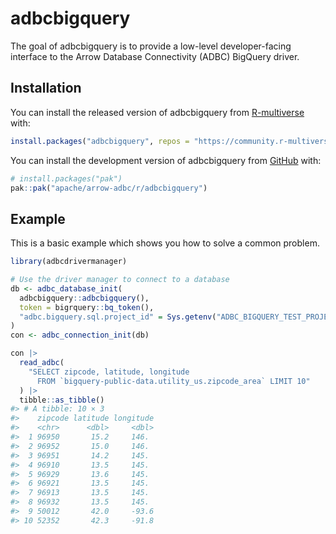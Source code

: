 
<!---
  Licensed to the Apache Software Foundation (ASF) under one
  or more contributor license agreements.  See the NOTICE file
  distributed with this work for additional information
  regarding copyright ownership.  The ASF licenses this file
  to you under the Apache License, Version 2.0 (the
  "License"); you may not use this file except in compliance
  with the License.  You may obtain a copy of the License at
    http://www.apache.org/licenses/LICENSE-2.0
  Unless required by applicable law or agreed to in writing,
  software distributed under the License is distributed on an
  "AS IS" BASIS, WITHOUT WARRANTIES OR CONDITIONS OF ANY
  KIND, either express or implied.  See the License for the
  specific language governing permissions and limitations
  under the License.
-->
<!-- README.md is generated from README.Rmd. Please edit that file -->

# adbcbigquery

<!-- badges: start -->
<!-- badges: end -->

The goal of adbcbigquery is to provide a low-level developer-facing
interface to the Arrow Database Connectivity (ADBC) BigQuery driver.

## Installation

You can install the released version of adbcbigquery from
[R-multiverse](https://community.r-multiverse.org/) with:

``` r
install.packages("adbcbigquery", repos = "https://community.r-multiverse.org")
```

You can install the development version of adbcbigquery from
[GitHub](https://github.com/) with:

``` r
# install.packages("pak")
pak::pak("apache/arrow-adbc/r/adbcbigquery")
```

## Example

This is a basic example which shows you how to solve a common problem.

``` r
library(adbcdrivermanager)

# Use the driver manager to connect to a database
db <- adbc_database_init(
  adbcbigquery::adbcbigquery(),
  token = bigrquery::bq_token(),
  "adbc.bigquery.sql.project_id" = Sys.getenv("ADBC_BIGQUERY_TEST_PROJECT_ID")
)
con <- adbc_connection_init(db)

con |>
  read_adbc(
    "SELECT zipcode, latitude, longitude
      FROM `bigquery-public-data.utility_us.zipcode_area` LIMIT 10"
  ) |>
  tibble::as_tibble()
#> # A tibble: 10 × 3
#>    zipcode latitude longitude
#>    <chr>      <dbl>     <dbl>
#>  1 96950       15.2     146.
#>  2 96952       15.0     146.
#>  3 96951       14.2     145.
#>  4 96910       13.5     145.
#>  5 96929       13.6     145.
#>  6 96921       13.5     145.
#>  7 96913       13.5     145.
#>  8 96932       13.5     145.
#>  9 50012       42.0     -93.6
#> 10 52352       42.3     -91.8
```
